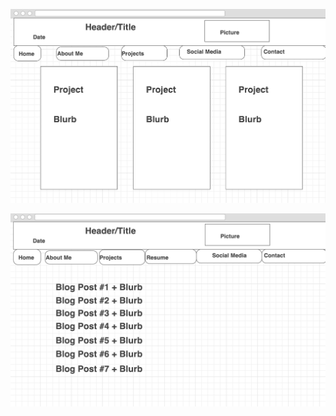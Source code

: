 <!--my website index-->
![wireframe index](imgs/wireframe-index.png)

<!--blog index-->
![wireframe blog index](imgs/wireframe-blog-index.png)